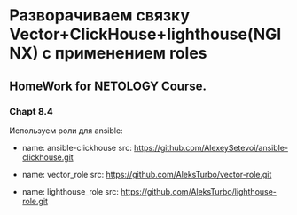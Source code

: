 # Разворачиваем связку Vector+ClickHouse+lighthouse(NGINX) с применением roles

## HomeWork for NETOLOGY Course. 
### Chapt 8.4

Используем роли для ansible:

- name: ansible-clickhouse
  src: https://github.com/AlexeySetevoi/ansible-clickhouse.git

- name: vector_role
  src: https://github.com/AleksTurbo/vector-role.git

- name: lighthouse_role
  src: https://github.com/AleksTurbo/lighthouse-role.git
